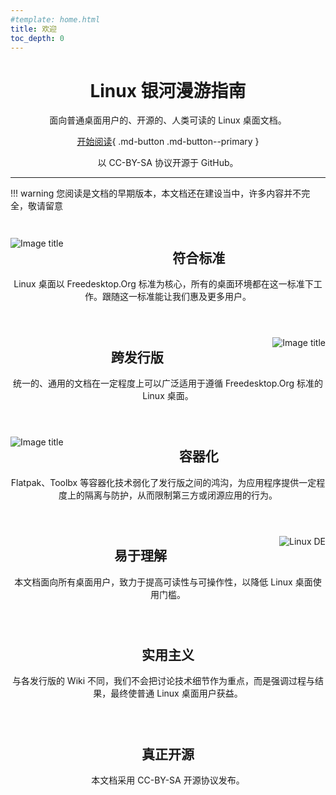 ```yaml
---
#template: home.html
title: 欢迎
toc_depth: 0
---
```


<script type="text/javascript">
    (function(){
    t = document.getElementsByClassName("md-sidebar__inner");
    t[1].innerHTML="";
    t[0].innerHTML="";
    })();
</script>

<style>
    @media screen and (min-width: 60em) {
        .md-sidebar {
            //display: none !important;
        }
    }
    .headerlink {
        display: none !important;
    }
    .feat-block {
        /* display: none; */
        clear:both;
        text-align: center;
        padding: 1em 0em 1em 0em; 
    }
    .feat-head {
        text-align: center;
    }
    .md-content__button {
        display: none;
    }
    @media screen and (min-width: 60em) {
        .feat-block img {
            max-width: 240px;
            max-height: 160px;
            }
        .feat-block--left img {
            float:left;
            margin: 0em 1em 0em 0em;
            }
        .feat-block--right img {
            float:right;
            margin: 0em 0em 0em 1em;
            }
    }
</style>

<div markdown class="feat-head">

# Linux 银河漫游指南

面向普通桌面用户的、开源的、人类可读的 Linux 桌面文档。

<div markdown>

[开始阅读](intro.md){ .md-button  .md-button--primary }

</div>

以 CC-BY-SA 协议开源于 GitHub。

</div>

---

!!! warning
    您阅读是文档的早期版本，本文档还在建设当中，许多内容并不完全，敬请留意

<div markdown class="feat-block feat-block--left">

![Image title](assets/images/Freedesktop-logo-for-template.svg)

## 符合标准

Linux 桌面以 Freedesktop.Org 标准为核心，所有的桌面环境都在这一标准下工作。跟随这一标准能让我们惠及更多用户。

</div>

<div markdown class="feat-block feat-block--right">

![Image title](assets/images/Distro.webp)

## 跨发行版

统一的、通用的文档在一定程度上可以广泛适用于遵循 Freedesktop.Org 标准的 Linux 桌面。

</div>

<div markdown class="feat-block feat-block--left">

![Image title](assets/images/Flatpak-truck.webp)

## 容器化

Flatpak、Toolbx 等容器化技术弱化了发行版之间的鸿沟，为应用程序提供一定程度上的隔离与防护，从而限制第三方或闭源应用的行为。

</div>

<div markdown class="feat-block feat-block--right">

![Linux DE](assets/images/linux-de.webp)

## 易于理解

本文档面向所有桌面用户，致力于提高可读性与可操作性，以降低 Linux 桌面使用门槛。

</div>

<div markdown class="feat-block feat-block--left">

## 实用主义

与各发行版的 Wiki 不同，我们不会把讨论技术细节作为重点，而是强调过程与结果，最终使普通 Linux 桌面用户获益。

</div>

<div markdown class="feat-block feat-block--right">

## 真正开源

本文档采用 CC-BY-SA 开源协议发布。

</div>
